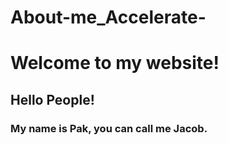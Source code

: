 # About-me_Accelerate-
<h1>Welcome to my website!</h1>
<h2>Hello People!</h2>
<h3>My name is Pak, you can call me Jacob. </h3>
